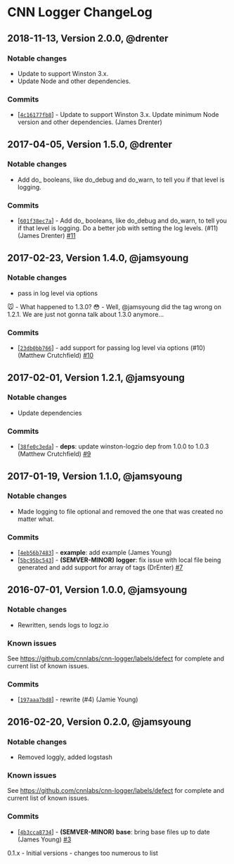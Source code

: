 # CNN Logger ChangeLog

## 2018-11-13, Version 2.0.0, @drenter
### Notable changes
- Update to support Winston 3.x.
- Update Node and other dependencies.

### Commits
* [[`4c16177fb8`](https://github.com/cnnlabs/cnn-logger/commit/4c16177fb8)] - Update to support Winston 3.x.  Update minimum Node version and other dependencies. (James Drenter)



## 2017-04-05, Version 1.5.0, @drenter
### Notable changes
- Add do_<level> booleans, like do_debug and do_warn, to tell you if that level is logging.

### Commits
* [[`601f38ec7a`](https://github.com/cnnlabs/cnn-logger/commit/601f38ec7a)] - Add do_<level> booleans, like do_debug and do_warn, to tell you if that level is logging.  Do a better job with setting the log levels. (#11) (James Drenter) [#11](https://github.com/cnnlabs/cnn-logger/pull/11)



## 2017-02-23, Version 1.4.0, @jamsyoung
### Notable changes
- pass in log level via options

🐭  - What happened to 1.3.0?
😳  - Well, @jamsyoung did the tag wrong on 1.2.1.
     We are just not gonna talk about 1.3.0 anymore...

### Commits
* [[`23db0bb766`](https://github.com/cnnlabs/cnn-logger/commit/23db0bb766)] - add support for passing log level via options (#10) (Matthew Crutchfield) [#10](https://github.com/cnnlabs/cnn-logger/pull/10)



## 2017-02-01, Version 1.2.1, @jamsyoung
### Notable changes
- Update dependencies

### Commits
* [[`38fe0c3eda`](https://github.com/cnnlabs/cnn-logger/commit/38fe0c3eda)] - **deps**: update winston-logzio dep from 1.0.0 to 1.0.3 (Matthew Crutchfield) [#9](https://github.com/cnnlabs/cnn-logger/pull/9)



## 2017-01-19, Version 1.1.0, @jamsyoung
### Notable changes
- Made logging to file optional and removed the one that was created no matter what.


### Commits
* [[`4eb56b7483`](https://github.com/cnnlabs/cnn-logger/commit/4eb56b7483)] - **example**: add example (James Young)
* [[`5bc95bc543`](https://github.com/cnnlabs/cnn-logger/commit/5bc95bc543)] - **(SEMVER-MINOR)** **logger**: fix issue with local file being generated and add support for array of tags (DrEnter) [#7](https://github.com/cnnlabs/cnn-logger/pull/7)




## 2016-07-01, Version 1.0.0, @jamsyoung

### Notable changes

- Rewritten, sends logs to logz.io


### Known issues

See https://github.com/cnnlabs/cnn-logger/labels/defect for complete and
current list of known issues.


### Commits

* [[`197aaa7bd8`](https://github.com/cnnlabs/cnn-logger/commit/197aaa7bd8)] - rewrite (#4) (Jamie Young)




## 2016-02-20, Version 0.2.0, @jamsyoung

### Notable changes

- Removed loggly, added logstash


### Known issues

See https://github.com/cnnlabs/cnn-logger/labels/defect for complete and
current list of known issues.


### Commits

* [[`4b3cca8734`](https://github.com/cnnlabs/cnn-logger/commit/4b3cca8734)] - **(SEMVER-MINOR)** **base**: bring base files up to date (James Young) [#3](https://github.com/cnnlabs/cnn-logger/pull/3)




0.1.x - Initial versions - changes too numerous to list

